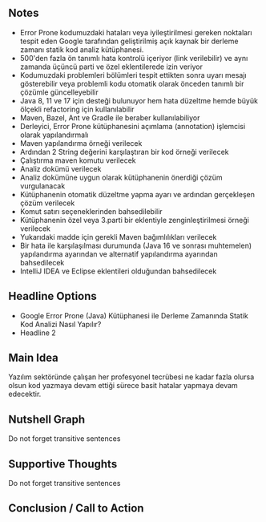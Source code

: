 ## Notes
- Error Prone kodumuzdaki hataları veya iyileştirilmesi gereken noktaları tespit eden Google tarafından geliştirilmiş açık kaynak bir derleme zamanı statik kod analiz kütüphanesi. 
- 500'den fazla ön tanımlı hata kontrolü içeriyor (link verilebilir) ve aynı zamanda üçüncü parti ve özel eklentilerede izin veriyor 
- Kodumuzdaki problemleri bölümleri tespit ettikten sonra uyarı mesajı gösterebilir veya problemli kodu otomatik olarak önceden tanımlı bir çözümle güncelleyebilir
- Java 8, 11 ve 17 için desteği bulunuyor hem hata düzeltme hemde büyük ölçekli refactoring için kullanılabilir
- Maven, Bazel, Ant ve Gradle ile beraber kullanılabiliyor
- Derleyici, Error Prone kütüphanesini açımlama (annotation) işlemcisi olarak yapılandırmalı
- Maven yapılandırma örneği verilecek
- Ardından 2 String değerini karşılaştıran bir kod örneği verilecek
- Çalıştırma maven komutu verilecek
- Analiz dokümü verilecek
- Analiz dokümüne uygun olarak kütüphanenin önerdiği çözüm vurgulanacak
- Kütüphanenin otomatik düzeltme yapma ayarı ve ardından gerçekleşen çözüm verilecek
- Komut satırı seçeneklerinden bahsedilebilir
- Kütüphanenin özel veya 3.parti bir eklentiyle zenginleştirilmesi örneği verilecek
- Yukarıdaki madde için gerekli Maven bağımlılıkları verilecek
- Bir hata ile karşılaşılması durumunda (Java 16 ve sonrası muhtemelen) yapılandırma ayarından ve alternatif yapılandırma ayarından bahsedilecek
- IntelliJ IDEA ve Eclipse eklentileri olduğundan bahsedilecek

## Headline Options
- Google Error Prone (Java) Kütüphanesi ile Derleme Zamanında Statik Kod Analizi Nasıl Yapılır? 
- Headline 2

## Main Idea
Yazılım sektöründe çalışan her profesyonel tecrübesi ne kadar fazla olursa olsun kod yazmaya devam ettiği sürece basit hatalar yapmaya devam edecektir.

## Nutshell Graph
Do not forget transitive sentences

## Supportive Thoughts
Do not forget transitive sentences

## Conclusion / Call to Action
